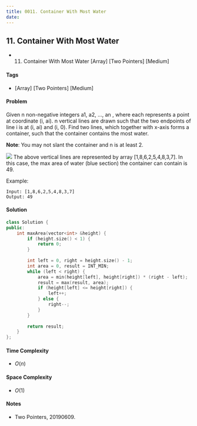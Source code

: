 ```yaml
---
title: 0011. Container With Most Water
date: 
---
```


## 11. Container With Most Water
- 11. Container With Most Water [Array] [Two Pointers] [Medium]

#### Tags
- [Array] [Two Pointers] [Medium]

#### Problem
Given n non-negative integers a1, a2, ..., an , where each represents a point at coordinate (i, ai). n vertical lines are drawn such that the two endpoints of line i is at (i, ai) and (i, 0). Find two lines, which together with x-axis forms a container, such that the container contains the most water.

**Note**: You may not slant the container and n is at least 2.

![](https://s3-lc-upload.s3.amazonaws.com/uploads/2018/07/17/question_11.jpg)
The above vertical lines are represented by array [1,8,6,2,5,4,8,3,7]. In this case, the max area of water (blue section) the container can contain is 49.

Example:

    Input: [1,8,6,2,5,4,8,3,7]
    Output: 49

#### Solution
``` C++
class Solution {
public:
    int maxArea(vector<int> &height) {
        if (height.size() < 1) {
            return 0;
        }
        
        int left = 0, right = height.size() - 1;
        int area = 0, result = INT_MIN;
        while (left < right) {
            area = min(height[left], height[right]) * (right - left);
            result = max(result, area);
            if (height[left] <= height[right]) {
                left++;
            } else {
                right--;
            }
        }
        
        return result;
    }
};
```

#### Time Complexity
- $O(n)$

#### Space Complexity
- $O(1)$

#### Notes
- Two Pointers, 20190609.
